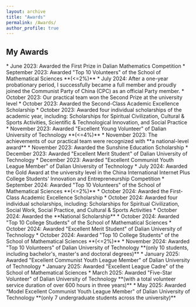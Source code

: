 ```yaml
---
layout: archive
title: "Awards"
permalink: /Awards/  
author_profile: true
---
```


<h2>My Awards</h2>
* June 2023: Awarded the First Prize in Dalian Mathematics Competition
* September 2023: Awarded "Top 10 Volunteers" of the School of Mathematical Sciences **(<=2%)**
* July 2024: After a one-year probationary period, I successfully became a full member and proudly joined the Communist Party of China (CPC) as an official Party member.
* October 2023: Our practical team won the Second Prize at the university level
* October 2023: Awarded the Second-Class Academic Excellence Scholarship
* October 2023: Awarded four individual scholarships of the academic year, including: Scholarships for Spiritual Civilization, Cultural & Sports Activities, Scientific & Technological Innovation, and Social Practice
* November 2023: Awarded "Excellent Young Volunteer" of Dalian University of Technology **(<=4%)**
* November 2023: The achievements of our practical team were recognized with **a national-level award**
* November 2023: Awarded the Sunshine Education Scholarship
* December 2023: Awarded "Excellent Merit Student" of Dalian University of Technology
* December 2023: Awarded "Excellent Communist Youth League Member" of Dalian University of Technology
* July 2024: Awarded the Gold Award at the university level in the China International Internet Plus College Students' Innovation and Entrepreneurship Competition
* September 2024: Awarded "Top 10 Volunteers" of the School of Mathematical Sciences **(<=2%)**
* October 2024: Awarded the First-Class Academic Excellence Scholarship
* October 2024: Awarded four individual scholarships, including: Scholarships for Spiritual Civilization, Social Work, Social Practice, and Cultural & Sports Activities
* October 2024: Awarded the **National Scholarship**
* October 2024: Awarded "Top 10 College Students" of the School of Mathematical Sciences
* October 2024: Awarded "Excellent Merit Student" of Dalian University of Technology
* October 2024: Awarded "Top 10 College Students" of the School of Mathematical Sciences **(<=2%)**
* November 2024: Awarded "Top 10 Volunteers" of Dalian University of Technology **(only 10 students, including bachelor's, master's and doctoral degrees)**
* January 2025: Awarded "Excellent Communist Youth League Member" of Dalian University of Technology
* January 2025: Awarded "Excellent League Cadre" of the School of Mathematical Sciences
* March 2025: Awarded "Five-Star Volunteer" of Dalian University of Technology **(with a total volunteer service duration of over 600 hours in three years)**
* May 2025: Awarded "Model Excellent Communist Youth League Member" of Dalian University of Technology **(only 7 undergraduate students across the university)**
